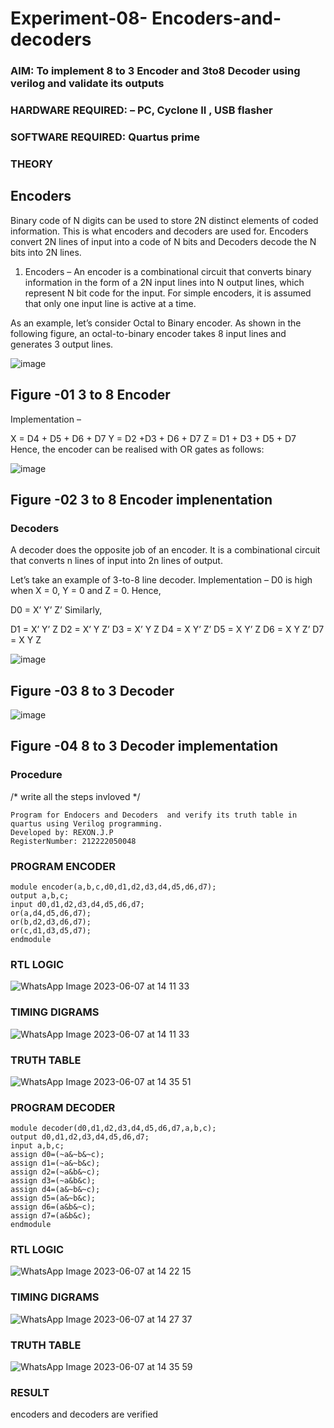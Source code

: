 # Experiment-08- Encoders-and-decoders 
### AIM: To implement 8 to 3 Encoder and  3to8 Decoder using verilog and validate its outputs
### HARDWARE REQUIRED:  – PC, Cyclone II , USB flasher
### SOFTWARE REQUIRED:   Quartus prime
### THEORY 

## Encoders
Binary code of N digits can be used to store 2N distinct elements of coded information. This is what encoders and decoders are used for. Encoders convert 2N lines of input into a code of N bits and Decoders decode the N bits into 2N lines.

1. Encoders –
An encoder is a combinational circuit that converts binary information in the form of a 2N input lines into N output lines, which represent N bit code for the input. For simple encoders, it is assumed that only one input line is active at a time.

As an example, let’s consider Octal to Binary encoder. As shown in the following figure, an octal-to-binary encoder takes 8 input lines and generates 3 output lines.

![image](https://user-images.githubusercontent.com/36288975/171543588-bc0746df-a173-4b35-989e-5fb7d385fe8a.png)
## Figure -01 3 to 8 Encoder 


Implementation –

X = D4 + D5 + D6 + D7
Y = D2 +D3 + D6 + D7
Z = D1 + D3 + D5 + D7 
Hence, the encoder can be realised with OR gates as follows:


![image](https://user-images.githubusercontent.com/36288975/171543740-68403b82-aa93-4c98-9343-f32b14885a2e.png)
## Figure -02 3 to 8 Encoder implenentation 

 ### Decoders 
A decoder does the opposite job of an encoder. It is a combinational circuit that converts n lines of input into 2n lines of output.

Let’s take an example of 3-to-8 line decoder.
Implementation –
D0 is high when X = 0, Y = 0 and Z = 0. Hence,

D0 = X’ Y’ Z’ 
Similarly,

D1 = X’ Y’ Z
D2 = X’ Y Z’
D3 = X’ Y Z
D4 = X Y’ Z’
D5 = X Y’ Z
D6 = X Y Z’
D7 = X Y Z 


![image](https://user-images.githubusercontent.com/36288975/171543978-ee2d0671-2846-40a1-8705-507fd6287a49.png)
## Figure -03 8 to 3 Decoder 



![image](https://user-images.githubusercontent.com/36288975/171543866-5a6eace6-8683-49d7-9c4f-a7cb30ec3035.png)
## Figure -04 8 to 3 Decoder implementation 

### Procedure
/* write all the steps invloved */
```
Program for Endocers and Decoders  and verify its truth table in quartus using Verilog programming.
Developed by: REXON.J.P
RegisterNumber: 212222050048
```
### PROGRAM ENCODER
```
module encoder(a,b,c,d0,d1,d2,d3,d4,d5,d6,d7);
output a,b,c;
input d0,d1,d2,d3,d4,d5,d6,d7;
or(a,d4,d5,d6,d7);
or(b,d2,d3,d6,d7);
or(c,d1,d3,d5,d7);
endmodule
```




### RTL LOGIC  

![WhatsApp Image 2023-06-07 at 14 11 33](https://github.com/Rex0n15/Experiment-08-Encoders-and-decoders-/assets/130550796/10849967-58de-42f5-b4a7-73acefb027dd)







### TIMING DIGRAMS  

![WhatsApp Image 2023-06-07 at 14 11 33](https://github.com/Rex0n15/Experiment-08-Encoders-and-decoders-/assets/130550796/e578f242-653b-443e-a7a1-23488b36dfe5)




### TRUTH TABLE 
![WhatsApp Image 2023-06-07 at 14 35 51](https://github.com/Rex0n15/Experiment-08-Encoders-and-decoders-/assets/130550796/c81af9b9-7407-4b2b-a52e-fcd6a17ba665)







### PROGRAM DECODER
```
module decoder(d0,d1,d2,d3,d4,d5,d6,d7,a,b,c);
output d0,d1,d2,d3,d4,d5,d6,d7;
input a,b,c;
assign d0=(~a&~b&~c);
assign d1=(~a&~b&c);
assign d2=(~a&b&~c);
assign d3=(~a&b&c);
assign d4=(a&~b&~c);
assign d5=(a&~b&c);
assign d6=(a&b&~c);
assign d7=(a&b&c);
endmodule

```




### RTL LOGIC 


![WhatsApp Image 2023-06-07 at 14 22 15](https://github.com/Rex0n15/Experiment-08-Encoders-and-decoders-/assets/130550796/e7c66e69-cae0-47df-9f61-61db728a5953)



### TIMING DIGRAMS  

![WhatsApp Image 2023-06-07 at 14 27 37](https://github.com/Rex0n15/Experiment-08-Encoders-and-decoders-/assets/130550796/505393d8-d8c2-4402-92c9-72f9fefb2dc8)


### TRUTH TABLE 

![WhatsApp Image 2023-06-07 at 14 35 59](https://github.com/Rex0n15/Experiment-08-Encoders-and-decoders-/assets/130550796/8e41483a-b29a-4238-aef8-795453021601)


### RESULT

encoders and decoders are verified
